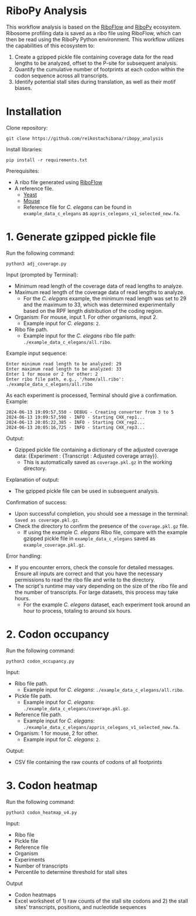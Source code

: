 # RiboPy Analysis

This workflow analysis is based on the [RiboFlow](https://github.com/ribosomeprofiling/riboflow) and [RiboPy](https://github.com/ribosomeprofiling/ribopy) ecosystem. Ribosome profiling data is saved as a ribo file using RiboFlow, which can then be read using the RiboPy Python environment. This workflow utilizes the capabilities of this ecosystem to:

1) Create a gzipped pickle file containing coverage data for the read lengths to be analyzed, offset to the P-site for subsequent analysis.
2) Quantify the cumulative number of footprints at each codon within the codon sequence across all transcripts.
3) Identify potential stall sites during translation, as well as their motif biases.

# Installation

Clone repository:

```
git clone https://github.com/reikostachibana/ribopy_analysis
```

Install libraries:

```
pip install -r requirements.txt
```

Prerequisites:
* A ribo file generated using [RiboFlow](https://github.com/ribosomeprofiling/riboflow)
* A reference file.
  * [Yeast](https://github.com/ribosomeprofiling/yeast_reference)
  * [Mouse](https://github.com/ribosomeprofiling/mouse_reference)
  * Reference file for _C. elegans_ can be found in `example_data_c_elegans` as `appris_celegans_v1_selected_new.fa`.

# 1. Generate gzipped pickle file

Run the following command:
```
python3 adj_coverage.py
```

Input (prompted by Terminal): 
* Minimum read length of the coverage data of read lengths to analyze. 
* Maximum read length of the coverage data of read lengths to analyze.
  * For the _C. elegans_ example, the minimum read length was set to 29 and the maximum to 33, which was determined experimentally based on the RPF length distribution of the coding region.
* Organism: For mouse, input 1. For other organisms, input 2.
  * Example input for _C. elegans_: `2`.
* Ribo file path.
  * Example input for the _C. elegans_ ribo file path: `./example_data_c_elegans/all.ribo`.
 
Example input sequence:
```
Enter minimum read length to be analyzed: 29
Enter maximum read length to be analyzed: 33
Enter 1 for mouse or 2 for other: 2
Enter ribo file path, e.g., '/home/all.ribo': ./example_data_c_elegans/all.ribo
```
As each experiment is processed, Terminal should give a confirmation. Example:
```
2024-06-13 19:09:57,550 - DEBUG - Creating converter from 3 to 5
2024-06-13 19:09:57,598 - INFO - Starting CHX_rep1...
2024-06-13 20:05:22,385 - INFO - Starting CHX_rep2...
2024-06-13 20:05:16,725 - INFO - Starting CHX_rep3...
```

Output:
* Gzipped pickle file containing a dictionary of the adjusted coverage data: {Experiment : {Transcript : Adjusted coverage array}}.
  * This is automatically saved as `coverage.pkl.gz` in the working directory.

Explanation of output:
* The gzipped pickle file can be used in subsequent analysis.

Confirmation of success: 
* Upon successful completion, you should see a message in the terminal: `Saved as coverage.pkl.gz`.
* Check the directory to confirm the presence of the `coverage.pkl.gz` file.
  * If using the example _C. elegans_ Ribo file, compare with the example gzipped pickle file in `example_data_c_elegans` saved as `example_coverage.pkl.gz`.

Error handling:
* If you encounter errors, check the console for detailed messages. Ensure all inputs are correct and that you have the necessary permissions to read the ribo file and write to the directory.
* The script's runtime may vary depending on the size of the ribo file and the number of transcripts. For large datasets, this process may take hours.
  * For the example _C. elegans_ dataset, each experiment took around an hour to process, totaling to around six hours.

# 2. Codon occupancy

Run the following command:
```
python3 codon_occupancy.py
```

Input:
* Ribo file path.
  * Example input for _C. elegans_: `./example_data_c_elegans/all.ribo`.
* Pickle file path.
  * Example input for _C. elegans_: `./example_data_c_elegans/coverage.pkl.gz`. 
* Reference file path.
  * Example input for _C. elegans_: `./example_data_c_elegans/appris_celegans_v1_selected_new.fa`.
* Organism: 1 for mouse, 2 for other.
  * Example input for _C. elegans_: `2`.

Output:
* CSV file containing the raw counts of codons of all footprints

# 3. Codon heatmap

Run the following command:
```
python3 codon_heatmap_v4.py
```

Input:
* Ribo file
* Pickle file
* Reference file
* Organism
* Experiments
* Number of transcripts
* Percentile to determine threshold for stall sites

Output
* Codon heatmaps
* Excel worksheet of 1) raw counts of the stall site codons and 2) the stall sites' transcripts, positions, and nucleotide sequences
